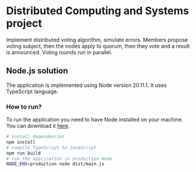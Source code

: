 # Distributed Computing and Systems project
Implement distributed voting algorithm, simulate errors. 
Members propose voting subject, then the nodes apply to quorum, 
then they vote and a result is announced. Voting rounds run in parallel.

## Node.js solution
The application is implemented using Node version 20.11.1.
It uses TypeScript language.

### How to run?
To run the application you need to have Node installed on your machine.
You can download it [here](https://nodejs.org/en/download/).
```bash
# install dependencies
npm install
# compile TypeScript to JavaScript
npm run build
# run the application in production mode
NODE_ENV=production node dist/main.js
```
